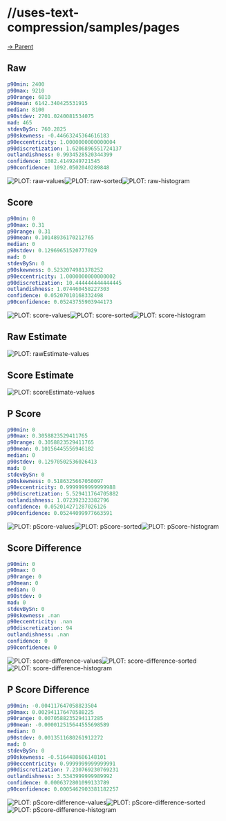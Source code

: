 
# //uses-text-compression/samples/pages

[→ Parent](../..)


## Raw


```yaml
p90min: 2400
p90max: 9210
p90range: 6810
p90mean: 6142.340425531915
median: 8100
p90stdev: 2701.0240081534075
mad: 465
stdevBySn: 760.2825
p90skewness: -0.44663245364616183
p90eccentricity: 1.0000000000000004
p90discretization: 1.6206896551724137
outlandishness: 0.9934528520344399
confidence: 1082.4149249721545
p90confidence: 1092.0502040289848

```

![PLOT: raw-values](./raw/values.svg)![PLOT: raw-sorted](./raw/sorted.svg)![PLOT: raw-histogram](./raw/histogram.svg)
## Score


```yaml
p90min: 0
p90max: 0.31
p90range: 0.31
p90mean: 0.10148936170212765
median: 0
p90stdev: 0.12969651520777029
mad: 0
stdevBySn: 0
p90skewness: 0.5232074981378252
p90eccentricity: 1.0000000000000002
p90discretization: 10.444444444444445
outlandishness: 1.074460458227303
confidence: 0.05207010168332498
p90confidence: 0.05243755903944173

```

![PLOT: score-values](./score/values.svg)![PLOT: score-sorted](./score/sorted.svg)![PLOT: score-histogram](./score/histogram.svg)
## Raw Estimate

![PLOT: rawEstimate-values](./rawEstimate/values.svg)
## Score Estimate

![PLOT: scoreEstimate-values](./scoreEstimate/values.svg)
## P Score


```yaml
p90min: 0
p90max: 0.3058823529411765
p90range: 0.3058823529411765
p90mean: 0.10156445556946182
median: 0
p90stdev: 0.12970502536026413
mad: 0
stdevBySn: 0
p90skewness: 0.5186325667050097
p90eccentricity: 0.9999999999999988
p90discretization: 5.529411764705882
outlandishness: 1.072392323382796
confidence: 0.052014271287026126
p90confidence: 0.05244099977663591

```

![PLOT: pScore-values](./pScore/values.svg)![PLOT: pScore-sorted](./pScore/sorted.svg)![PLOT: pScore-histogram](./pScore/histogram.svg)
## Score Difference


```yaml
p90min: 0
p90max: 0
p90range: 0
p90mean: 0
median: 0
p90stdev: 0
mad: 0
stdevBySn: 0
p90skewness: .nan
p90eccentricity: .nan
p90discretization: 94
outlandishness: .nan
confidence: 0
p90confidence: 0

```

![PLOT: score-difference-values](./score-difference/values.svg)![PLOT: score-difference-sorted](./score-difference/sorted.svg)![PLOT: score-difference-histogram](./score-difference/histogram.svg)
## P Score Difference


```yaml
p90min: -0.004117647058823504
p90max: 0.002941176470588225
p90range: 0.0070588235294117285
p90mean: -0.000012515644555698589
median: 0
p90stdev: 0.0013511680261912272
mad: 0
stdevBySn: 0
p90skewness: -0.5164488686148101
p90eccentricity: 0.9999999999999991
p90discretization: 7.230769230769231
outlandishness: 3.5343999999989992
confidence: 0.0006372801099133789
p90confidence: 0.0005462903381182257

```

![PLOT: pScore-difference-values](./pScore-difference/values.svg)![PLOT: pScore-difference-sorted](./pScore-difference/sorted.svg)![PLOT: pScore-difference-histogram](./pScore-difference/histogram.svg)